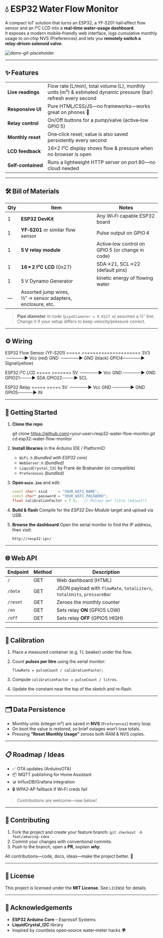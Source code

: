 # 💧 ESP32 Water Flow Monitor

A compact IoT solution that turns an ESP32, a YF‑S201 hall‑effect flow sensor and an I²C LCD into a **real‑time water‑usage dashboard**.  
It exposes a modern mobile‑friendly web interface, logs cumulative monthly usage to on‑chip NVS (Preferences) and lets you **remotely switch a relay‑driven solenoid valve**.

![demo-gif-placeholder](docs/demo.gif)

---

## ✨ Features
| | |
|---|---|
| **Live readings** | Flow rate (L/min), total volume (L), monthly units (m³) & estimated dynamic pressure (bar) refresh every second |
| **Responsive UI** | Pure HTML/CSS/JS—no frameworks—works great on phones 📱 |
| **Relay control** | On/Off buttons for a pump/valve (active‑low GPIO 5) |
| **Monthly reset** | One‑click reset; value is also saved persistently every second |
| **LCD feedback** | 16×2 I²C display shows flow & pressure when no browser is open |
| **Self‑contained** | Runs a lightweight HTTP server on port 80—no cloud needed |

---

## 🛠 Bill of Materials

| Qty | Item | Notes |
|----|------|-------|
| 1 | **ESP32 DevKit** | Any Wi‑Fi capable ESP32 board |
| 1 | **YF‑S201** or similar flow sensor | Pulse output on GPIO 4 |
| 1 | **5 V relay module** | Active‑low control on GPIO 5 (or change in code) |
| 1 | **16 × 2 I²C LCD** (0x27) | SDA→21, SCL→22 (default pins) |
| 1 | 5 V Dynamo Generator | kinetic energy of flowing water |
| — | Assorted jump wires, ½″ → sensor adapters, enclosure, etc. |

> **Pipe diameter** in code (`pipeDiameter = 0.0127 m`) assumes a ½″ line.  
> Change it if your setup differs to keep velocity/pressure correct.

---

## ⚙️ Wiring



ESP32        Flow Sensor (YF‑S201)
\=====        =====================
3V3  ──────▶ Vcc   (red)
GND  ──────▶ GND   (black)
GPIO4──────▶ Signal(yellow)

ESP32        I²C LCD
\=====        =======
5V  ──────▶ Vcc
GND ──────▶ GND
GPIO21────▶ SDA
GPIO22────▶ SCL

ESP32        Relay
\=====        =====
5V  ──────▶ Vcc
GND ──────▶ GND
GPIO5─────▶ IN



---

## 🚀 Getting Started

1. **Clone the repo**  
   
   git clone https://github.com/<your‑user>/esp32-water-flow-monitor.git
   cd esp32-water-flow-monitor


2. **Install libraries** in the Arduino IDE / PlatformIO

   * `WiFi.h` *(bundled with ESP32 core)*
   * `WebServer.h` *(bundled)*
   * `LiquidCrystal_I2C` by Frank de Brabander (or compatible)
   * `Preferences` *(bundled)*

3. **Open `main.ino`** and edit:

   ```cpp
   const char* ssid     = "YOUR_WIFI_NAME";
   const char* password = "YOUR_WIFI_PASSWORD";
   float calibrationFactor = 7.5;   // Pulses per litre (adjust!)
   ```

4. **Build & flash**
   Compile for the *ESP32 Dev Module* target and upload via USB.

5. **Browse the dashboard**
   Open the serial monitor to find the IP address, then visit:

   ```
   http://<esp32-ip>/
   ```

---

## 🌐 Web API

| Endpoint | Method | Description                                                              |
| -------- | ------ | ------------------------------------------------------------------------ |
| `/`      | GET    | Web dashboard (HTML)                                                     |
| `/data`  | GET    | JSON payload with `flowRate`, `totalLiters`, `totalUnits`, `pressureBar` |
| `/reset` | GET    | Zeroes the monthly counter                                               |
| `/on`    | GET    | Sets relay **ON** (GPIO5 LOW)                                            |
| `/off`   | GET    | Sets relay **OFF** (GPIO5 HIGH)                                          |

---

## 🧪 Calibration

1. Place a measured container (e.g. 1 L beaker) under the flow.
2. Count **pulses per litre** using the serial monitor:

   ```
   flowRate = pulseCount / calibrationFactor;
   ```
3. Compute `calibrationFactor = pulseCount / litres`.
4. Update the constant near the top of the sketch and re‑flash.

---

## 🗂 Data Persistence

* Monthly units (integer m³) are saved in **NVS** (`Preferences`) every loop.
* On boot the value is restored, so brief outages won’t lose totals.
* Pressing **“Reset Monthly Usage”** zeroes both RAM & NVS copies.

---

## 📋 Roadmap / Ideas

* ✅ OTA updates (ArduinoOTA)
* 📦 MQTT publishing for Home Assistant
* 📊 InfluxDB/Grafana integration
* 🔒 WPA2‑AP fallback if Wi‑Fi creds fail

> Contributions are welcome—see below!

---

## 🤝 Contributing

1. Fork the project and create your feature branch:
   `git checkout -b feat/amazing-idea`
2. Commit your changes with conventional commits.
3. Push to the branch, open a **PR**, explain ***why***.

All contributions—code, docs, ideas—make the project better. 💙

---

## 📄 License

This project is licensed under the **MIT License**.
See `LICENSE` for details.

---

## 🙏 Acknowledgements

* **ESP32 Arduino Core** – Espressif Systems
* **LiquidCrystal\_I2C** library
* Inspired by countless open‑source water‑meter hacks 🌍


